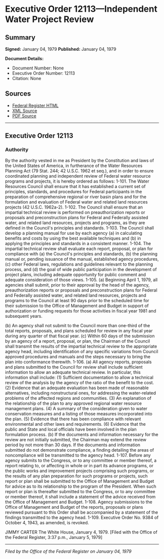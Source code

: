 # Executive Order 12113—Independent Water Project Review

## Summary

**Signed:** January 04, 1979
**Published:** January 04, 1979

**Document Details:**
- Document Number: None
- Executive Order Number: 12113
- Citation: None

## Sources
- [Federal Register HTML](https://www.presidency.ucsb.edu/documents/executive-order-12113-independent-water-project-review)
- [XML Source](None)
- [PDF Source](None)

---

## Executive Order 12113

### Authority

By the authority vested in me as President by the Constitution and laws of the United States of America, in furtherance of the Water Resources Planning Act (79 Stat. 244; 42 U.S.C. 1962 et seq.), and in order to ensure coordinated planning and independent review of Federal water resource programs and projects, it is hereby ordered as follows:
1-101. The Water Resources Council shall ensure that it has established a current set of principles, standards, and procedures for Federal participants in the preparation of comprehensive regional or river basin plans and for the formulation and evaluation of Federal water and related land resources projects (42 U.S.C. 1962a-2).
1-102. The Council shall ensure that an impartial technical review is performed on preauthorization reports or proposals and preconstruction plans for Federal and Federally assisted water, and related land resources, projects and programs, as they are defined in the Council's principles and standards.
1-103. The Council shall develop a planning manual for use by each agency (a) in calculating benefits and costs by using the best available techniques and (b) in applying the principles and standards in a consistent manner.
1-104. The impartial technical review shall evaluate each report, proposal, or plan for compliance with (a) the Council's principles and standards, (b) the planning manual or, pending issuance of the manual, established agency procedures, (c) other Federal laws, regulations and guidelines relevant to the planning process, and (d) the goal of wide public participation in the development of project plans, including adequate opportunity for public comment and adequate consideration of those views.
1-105. (a) Beginning April 1, 1979, all agencies shall submit, prior to their approval by the head of the agency, preauthorization reports or proposals and preconstruction plans for Federal and Federally assisted water, and related land resources, projects and programs to the Council at least 90 days prior to the scheduled time for their submission to the Office of Management and Budget in support of authorization or funding requests for those activities in fiscal year 1981 and subsequent years.

(b) An agency shall not submit to the Council more than one-third of the total reports, proposals, and plans scheduled for review in any fiscal year during any quarter of that fiscal year.
(c) Within 60 days of the submission by an agency of a report, proposal, or plan, the Chairman of the Council shall transmit the results of the impartial technical review to the appropriate agency head, including identification of any specific variations from Council approved procedures and manuals and the steps necessary to bring the plan into conformance therewith.
1-106. (a) All agency reports, proposals and plans submitted to the Council for review shall include sufficient information to allow an adequate technical review. In particular, this information shall include:
    (1) Sufficient documentation to allow a technical review of the analysis by the agency of the ratio of the benefit to the cost.
    (2) Evidence that an adequate evaluation has been made of reasonable alternatives, including nonstructural ones, for addressing the water-related problems of the affected regions and communities.
    (3) An explanation of the relationship of the plan to any approved regional water resource management plans.
    (4) A summary of the consideration given to water conservation measures and a listing of those measures incorporated into the plan.
    (5) Evidence that there has been compliance with relevant environmental and other laws and requirements.
    (6) Evidence that the public and State and local officials have been involved in the plan formulation process.
(b) If the documents and information necessary for the review are not initially submitted, the Chairman may extend the review period by not more than 30 days. If the documents and information submitted do not demonstrate compliance, a finding detailing the areas of noncompliance will be transmitted to the agency head.
1-107. Before any agency submits to the Congress, or to any committee or member thereof, a report relating to, or affecting in whole or in part its advance programs, or the public works and improvement projects comprising such programs, or the results of any plan preparation for such programs or projects, such report or plan shall be submitted to the Office of Management and Budget for advice as to its relationship to the program of the President. When such report or plan is thereafter submitted to the Congress, or to any committee or member thereof, it shall include a statement of the advice received from the Office of Management and Budget.
1-108. Agency submissions to the Office of Management and Budget of the reports, proposals or plans reviewed pursuant to this Order shall be accompanied by a statement of the findings transmitted to the agency head.
1-109. Executive Order No. 9384 of October 4, 1943, as amended, is revoked.

JIMMY CARTER
The White House,
January 4, 1979.
[Filed with the Office of the Federal Register, 3:37 p.m., January 5, 1979]

---

*Filed by the Office of the Federal Register on January 04, 1979*

